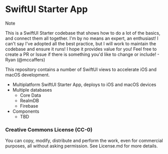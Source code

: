 #  SwiftUI Starter App

> [!NOTE]  
> This is a SwiftUI Starter codebase that shows how to do a lot of the basics, and connect them all together. I'm by no means an expert, an enthusiast! I can't say I've adopted all the best practice, but I will work to maintain the codebase and ensure it runs! I hope it provides value for you! Feel free to create a PR or Issue if there is something you'd like to change or include! - Ryan (@mccaffers)

This repository contains a number of SwiftUI views to accelerate iOS and macOS development. 

* Multiplatform SwiftUI Starter App, deploys to iOS and macOS devices
* Multiple databases
  * Core Data
  * RealmDB
  * Firebase
* Components
  * TBD

### Creative Commons License (CC-0)

You can copy, modify, distribute and perform the work, even for commercial purposes, all without asking permission. See License.md for more details.

